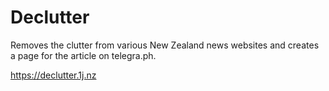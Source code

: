# Declutter

Removes the clutter from various New Zealand news websites and creates a page for the article on telegra.ph.

https://declutter.1j.nz
